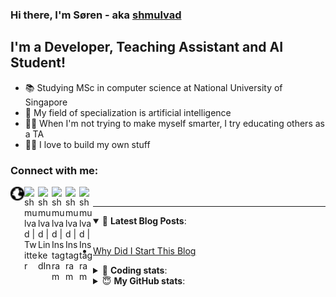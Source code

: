 ### Hi there, I'm Søren - aka [shmulvad][website]

## I'm a Developer, Teaching Assistant and AI Student!
- 📚 Studying MSc in computer science at National University of Singapore
- 🧠 My field of specialization is artificial intelligence
- 👨‍🏫 When I'm not trying to make myself smarter, I try educating others as a TA
- 👨‍💻 I love to build my own stuff

### Connect with me:

[<img align="left" alt="shmulvad.com" width="22px" src="https://raw.githubusercontent.com/iconic/open-iconic/master/svg/globe.svg" />][website]

[<img align="left" alt="shmulvad | Twitter" width="22px" src="https://cdn.jsdelivr.net/npm/simple-icons@v3/icons/twitter.svg" />][twitter]

[<img align="left" alt="shmulvad | LinkedIn" width="22px" src="https://cdn.jsdelivr.net/npm/simple-icons@v3/icons/linkedin.svg" />][linkedin]

[<img align="left" alt="shmulvad | Instagram" width="22px" src="https://cdn.jsdelivr.net/npm/simple-icons@v3/icons/instagram.svg" />][instagram]

[<img align="left" alt="shmulvad | Instagram" width="22px" src="https://cdn.jsdelivr.net/npm/simple-icons@v3/icons/stackoverflow.svg" />][stackOverflow]

[<img align="left" alt="shmulvad | Instagram" width="22px" src="https://cdn.jsdelivr.net/npm/simple-icons@v3/icons/gmail.svg" />][mail]

<br />

---

<details open>
 <summary>📕 <b>Latest Blog Posts</b>: </summary>

<br>

<!-- BLOG-POST-LIST:START -->
- [Why Did I Start This Blog](https://shmulvad.com/blog/why-did-start-this-blog)
<!-- BLOG-POST-LIST:END -->

</details>

<!-- --- -->

<details>
 <summary>🤖 <b>Coding stats</b>: </summary>

<br>

<!--START_SECTION:waka-->
**I'm a Night 🦉** 

```text
🌞 Morning    77 commits     ████░░░░░░░░░░░░░░░░░░░░░   17.34% 
🌆 Daytime    119 commits    ██████░░░░░░░░░░░░░░░░░░░   26.8% 
🌃 Evening    119 commits    ██████░░░░░░░░░░░░░░░░░░░   26.8% 
🌙 Night      129 commits    ███████░░░░░░░░░░░░░░░░░░   29.05%

```


📊 **This Week I Spent My Time On** 

```text
💬 Programming Languages: 
TeX                      7 hrs 23 mins       █████████░░░░░░░░░░░░░░░░   39.1% 
Python                   4 hrs 6 mins        █████░░░░░░░░░░░░░░░░░░░░   21.77% 
Other                    3 hrs 7 mins        ████░░░░░░░░░░░░░░░░░░░░░   16.49% 
HTML                     2 hrs 1 min         ██░░░░░░░░░░░░░░░░░░░░░░░   10.75% 
XML                      1 hr 18 mins        █░░░░░░░░░░░░░░░░░░░░░░░░   6.94%

🔥 Editors: 
VS Code                  8 hrs 57 mins       ███████████░░░░░░░░░░░░░░   47.37% 
Sublime Text             6 hrs 49 mins       █████████░░░░░░░░░░░░░░░░   36.14% 
Zsh                      3 hrs 7 mins        ████░░░░░░░░░░░░░░░░░░░░░   16.49%

🐱‍💻 Projects: 
Unknown Project          6 hrs 32 mins       ████████░░░░░░░░░░░░░░░░░   34.59% 
NNaDL                    6 hrs 16 mins       ████████░░░░░░░░░░░░░░░░░   33.23% 
Terminal                 3 hrs 2 mins        ████░░░░░░░░░░░░░░░░░░░░░   16.06% 
AppFetch                 1 hr 17 mins        █░░░░░░░░░░░░░░░░░░░░░░░░   6.79% 
ai-planning              1 hr 2 mins         █░░░░░░░░░░░░░░░░░░░░░░░░   5.53%

```


<!--END_SECTION:waka-->

</details>

<!-- --- -->

<details>
 <summary>😇 <b>My GitHub stats</b>: </summary>

<br>

<img align="left" alt="shmulvad's Github Stats" src="https://github-readme-stats.vercel.app/api?username=shmulvad&show_icons=true&hide_border=true" />

</details>



[website]: https://shmulvad.com
[twitter]: https://twitter.com/shmulvad
[linkedin]: https://linkedin.com/in/shmulvad
[instagram]: https://instagram.com/shmulvad
[stackOverflow]: https://stackoverflow.com/users/9248793/shmulvad
[mail]: mailto:shmulvad@gmail.com
